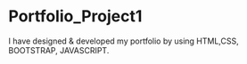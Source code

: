 # Portfolio_Project1
I have designed &amp; developed my portfolio by using HTML,CSS, BOOTSTRAP, JAVASCRIPT. 
